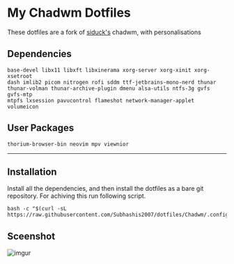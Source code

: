 # My Chadwm Dotfiles
These dotfiles are a fork of [siduck's](https://github.com/siduck/chadwm) chadwm, with personalisations

## Dependencies

```
base-devel libx11 libxft libxinerama xorg-server xorg-xinit xorg-xsetroot 
dash imlib2 picom nitrogen rofi sddm ttf-jetbrains-mono-nerd thunar 
thunar-volman thunar-archive-plugin dmenu alsa-utils ntfs-3g gvfs gvfs-mtp 
mtpfs lxsession pavucontrol flameshot network-manager-applet volumeicon
```

## User Packages
```
thorium-browser-bin neovim mpv viewnior
```
---

## Installation
Install all the dependencies, and then install the dotfiles as a bare git repository. For achiving this run following script.

```
bash -c "$(curl -sL https://raw.githubusercontent.com/Subhashis2007/dotfiles/Chadwm/.config/scripts/dots.sh)"
```

## Sceenshot
![imgur](https://i.imgur.com/mvf9yDg.png)
